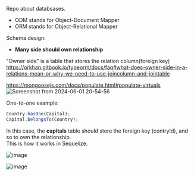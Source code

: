 Repo about databsases.

- ODM stands for Object-Document Mapper
- ORM stands for Object-Relational Mapper

Schema design:

- __Many side should own relationship__

"Owner side" is a table that stores the relation column(foreign key)\
https://orkhan.gitbook.io/typeorm/docs/faq#what-does-owner-side-in-a-relations-mean-or-why-we-need-to-use-joincolumn-and-jointable

https://mongoosejs.com/docs/populate.html#populate-virtuals
![Screenshot from 2024-06-01 20-54-56](https://github.com/VIK2395/Databases/assets/50545334/5bbbeebd-6cd7-4d7e-a8ad-3db3b2d06488)

One-to-one example:
```javascript
Country.hasOne(Capital);
Capital.belongsTo(Country);
```
In this case, the __capitals__ table should store the foreign key (contryId), and so to own the relationship.\
This is how it works in Sequelize.

![image](https://github.com/VIK2395/Databases/assets/50545334/a71c2a6c-3080-4d9f-97af-1a9ef731fbb2)

![image](https://github.com/VIK2395/Databases/assets/50545334/3cc30ad3-2e76-4c61-9f04-634042d7596c)
